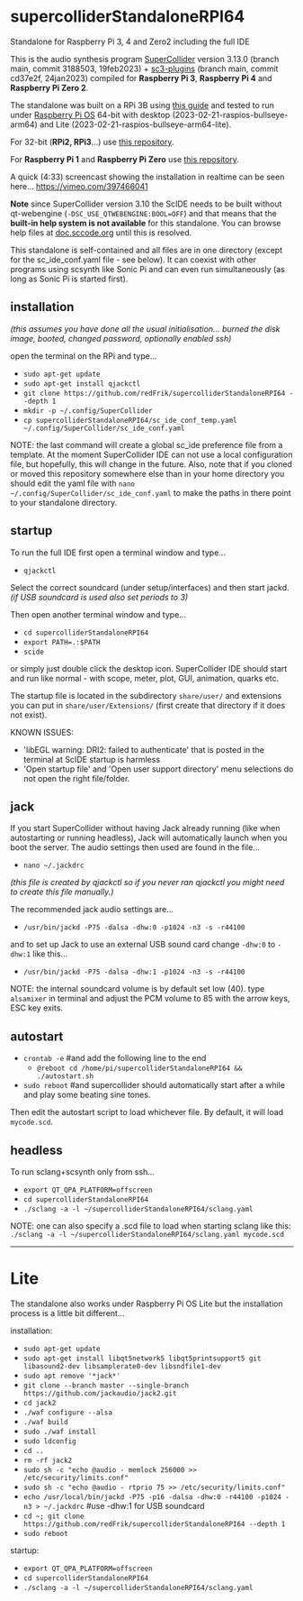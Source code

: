 # supercolliderStandaloneRPI64
Standalone for Raspberry Pi 3, 4 and Zero2 including the full IDE 

This is the audio synthesis program [SuperCollider](https://github.com/supercollider/supercollider) version 3.13.0 (branch main, commit 3188503, 19feb2023) + [sc3-plugins](https://github.com/supercollider/sc3-plugins) (branch main, commit cd37e2f, 24jan2023) compiled for **Raspberry Pi 3**, **Raspberry Pi 4** and **Raspberry Pi Zero 2**.

The standalone was built on a RPi 3B using [this guide](https://github.com/supercollider/supercollider/blob/develop/README_RASPBERRY_PI.md) and tested to run under [Raspberry Pi OS](https://www.raspberrypi.com/software/operating-systems/) 64-bit with desktop (2023-02-21-raspios-bullseye-arm64) and Lite (2023-02-21-raspios-bullseye-arm64-lite).

For 32-bit (**RPi2, RPi3**...) use [this repository](https://github.com/redFrik/supercolliderStandaloneRPI2/).

For **Raspberry Pi 1** and **Raspberry Pi Zero** use [this repository](https://github.com/redFrik/supercolliderStandaloneRPI1).

A quick (4:33) screencast showing the installation in realtime can be seen here... https://vimeo.com/397466041

**Note** since SuperCollider version 3.10 the ScIDE needs to be built without qt-webengine (`-DSC_USE_QTWEBENGINE:BOOL=OFF`) and that means that the **built-in help system is not available** for this standalone. You can browse help files at [doc.sccode.org](https://doc.sccode.org) until this is resolved.

This standalone is self-contained and all files are in one directory (except for the sc_ide_conf.yaml file - see below). It can coexist with other programs using scsynth like Sonic Pi and can even run simultaneously (as long as Sonic Pi is started first).

installation
--

_(this assumes you have done all the usual initialisation... burned the disk image, booted, changed password, optionally enabled ssh)_

open the terminal on the RPi and type...

* `sudo apt-get update`
* `sudo apt-get install qjackctl`
* `git clone https://github.com/redFrik/supercolliderStandaloneRPI64 --depth 1`
* `mkdir -p ~/.config/SuperCollider`
* `cp supercolliderStandaloneRPI64/sc_ide_conf_temp.yaml ~/.config/SuperCollider/sc_ide_conf.yaml`

NOTE: the last command will create a global sc_ide preference file from a template. At the moment SuperCollider IDE can not use a local configuration file, but hopefully, this will change in the future. Also, note that if you cloned or moved this repository somewhere else than in your home directory you should edit the yaml file with `nano ~/.config/SuperCollider/sc_ide_conf.yaml` to make the paths in there point to your standalone directory.

startup
--

To run the full IDE first open a terminal window and type...

* `qjackctl`

Select the correct soundcard (under setup/interfaces) and then start jackd. _(if USB soundcard is used also set periods to 3)_

Then open another terminal window and type...

* `cd supercolliderStandaloneRPI64`
* `export PATH=.:$PATH`
* `scide`

or simply just double click the desktop icon. SuperCollider IDE should start and run like normal - with scope, meter, plot, GUI, animation, quarks etc.

The startup file is located in the subdirectory `share/user/` and extensions you can put in `share/user/Extensions/` (first create that directory if it does not exist).

KNOWN ISSUES:

* 'libEGL warning: DRI2: failed to authenticate' that is posted in the terminal at ScIDE startup is harmless
* 'Open startup file' and 'Open user support directory' menu selections do not open the right file/folder.

jack
--

If you start SuperCollider without having Jack already running (like when autostarting or running headless), Jack will automatically launch when you boot the server. The audio settings then used are found in the file...

* `nano ~/.jackdrc`

_(this file is created by qjackctl so if you never ran qjackctl you might need to create this file manually.)_

The recommended jack audio settings are...

* `/usr/bin/jackd -P75 -dalsa -dhw:0 -p1024 -n3 -s -r44100`

and to set up Jack to use an external USB sound card change `-dhw:0` to `-dhw:1` like this...

* `/usr/bin/jackd -P75 -dalsa -dhw:1 -p1024 -n3 -s -r44100`

NOTE: the internal soundcard volume is by default set low (40). type `alsamixer` in terminal and adjust the PCM volume to 85 with the arrow keys, ESC key exits.

autostart
--

* `crontab -e` #and add the following line to the end
  * `@reboot cd /home/pi/supercolliderStandaloneRPI64 && ./autostart.sh`
* `sudo reboot` #and supercollider should automatically start after a while and play some beating sine tones.

Then edit the autostart script to load whichever file. By default, it will load `mycode.scd`.

headless
--

To run sclang+scsynth only from ssh...

* `export QT_QPA_PLATFORM=offscreen`
* `cd supercolliderStandaloneRPI64`
* `./sclang -a -l ~/supercolliderStandaloneRPI64/sclang.yaml`

NOTE: one can also specify a .scd file to load when starting sclang like this: `./sclang -a -l ~/supercolliderStandaloneRPI64/sclang.yaml mycode.scd`

- - -

Lite
==

The standalone also works under Raspberry Pi OS Lite but the installation process is a little bit different...

installation:

* `sudo apt-get update`
* `sudo apt-get install libqt5network5 libqt5printsupport5 git libasound2-dev libsamplerate0-dev libsndfile1-dev`
* `sudo apt remove '*jack*'`
* `git clone --branch master --single-branch https://github.com/jackaudio/jack2.git`
* `cd jack2`
* `./waf configure --alsa`
* `./waf build`
* `sudo ./waf install`
* `sudo ldconfig`
* `cd ..`
* `rm -rf jack2`
* `sudo sh -c "echo @audio - memlock 256000 >> /etc/security/limits.conf"`
* `sudo sh -c "echo @audio - rtprio 75 >> /etc/security/limits.conf"`
* `echo /usr/local/bin/jackd -P75 -p16 -dalsa -dhw:0 -r44100 -p1024 -n3 > ~/.jackdrc` #use -dhw:1 for USB soundcard
* `cd ~; git clone https://github.com/redFrik/supercolliderStandaloneRPI64 --depth 1`
* `sudo reboot`

startup:

* `export QT_QPA_PLATFORM=offscreen`
* `cd supercolliderStandaloneRPI64`
* `./sclang -a -l ~/supercolliderStandaloneRPI64/sclang.yaml`
